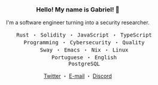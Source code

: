 <h3 align="center">
  Hello! My name is Gabriel! 👋
</h3>
<div align="center">
  <p>
    I'm a software engineer turning into a security researcher.
  </p>
  <pre>
    Rust ・ Solidity ・ JavaScript ・ TypeScript
    Programming ・ Cybersecurity ・ Quality
    Sway ・ Emacs ・ Nix ・ Linux
    Portuguese ・ English
    PostgreSQL</pre>
  <p>
    <a href="https://twitter.com/gabr1sr" target="_blank">Twitter</a> ・
    <a href="mailto:gabr1sr@proton.me" target="_blank">E-mail</a> ・
    <a href="https://discordapp.com/users/1146444622176981142" target="_blank">Discord</a>
  </p>
</div>
